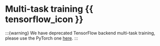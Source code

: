 # Multi-task training {{ tensorflow_icon }}

:::{warning}
We have deprecated TensorFlow backend multi-task training, please use the PyTorch one [here](multi-task-training-pt.md).
:::
